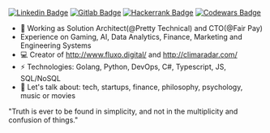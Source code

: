 [![Linkedin Badge](https://img.shields.io/badge/-gusfreire-blue?style=flat-square&logo=Linkedin&logoColor=white&link=https://www.linkedin.com/in/gusfreire/)](https://www.linkedin.com/in/gusfreire/)
[![Gitlab Badge](https://img.shields.io/badge/-g.freire-red?style=flat-square&logo=Gitlab&logoColor=red&link=https://gitlab.com/g.freire)](https://gitlab.com/g.freire)
[![Hackerrank Badge](https://img.shields.io/badge/-gustavomfreire-wh?style=flat-square&logo=HackerRank&logoColor=white&link=gustavomfreire)](https://www.hackerrank.com/gustavomfreire)
[![Codewars Badge](https://www.codewars.com/users/g-freire/badges/micro)](https://www.codewars.com/users/g-freire)

- 🔭 Working as Solution Architect(@Pretty Technical) and CTO(@Fair Pay)
- Experience on Gaming, AI, Data Analytics, Finance, Marketing and Engineering Systems
- 💻 Creator of http://www.fluxo.digital/ and http://climaradar.com/ 
- ⚡ Technologies: Golang, Python, DevOps, C#, Typescript, JS, SQL/NoSQL 
- 💬 Let's talk about: tech, startups, finance, philosophy, psychology, music or movies 

"Truth is ever to be found in simplicity, and not in the multiplicity and confusion of things."
